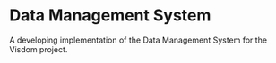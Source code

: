 # Data Management System

A developing implementation of the Data Management System for the Visdom project.
